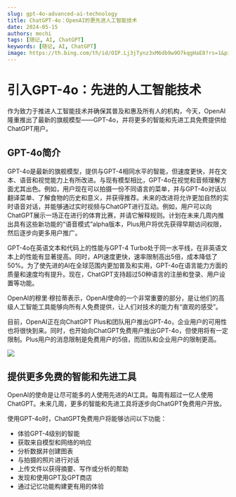 ```yaml
---
slug: gpt-4o-advanced-ai-technology
title: ChatGPT-4o：OpenAI的更先进人工智能技术
date: 2024-05-15
authors: mochi
tags: [随记, AI, ChatGPT]
keywords: [随记, AI, ChatGPT]
image: https://th.bing.com/th/id/OIP.Lj3jTynz3xM6db9w9O7kqgHaE8?rs=1&pid=ImgDetMain
---
```


<!-- truncate -->

# 引入GPT-4o：先进的人工智能技术

作为致力于推进人工智能技术并确保其普及和惠及所有人的机构，今天，OpenAI隆重推出了最新的旗舰模型——GPT-4o，并将更多的智能和先进工具免费提供给ChatGPT用户。

## GPT-4o简介

GPT-4o是最新的旗舰模型，提供与GPT-4相同水平的智能，但速度更快，并在文本、语音和视觉能力上有所改进。与现有模型相比，GPT-4o在视觉和音频理解方面尤其出色。例如，用户现在可以拍摄一份不同语言的菜单，并与GPT-4o对话以翻译菜单、了解食物的历史和意义，并获得推荐。未来的改进将允许更加自然的实时语音对话，并能够通过实时视频与ChatGPT进行互动。例如，用户可以向ChatGPT展示一场正在进行的体育比赛，并请它解释规则。计划在未来几周内推出具有这些新功能的“语音模式”alpha版本，Plus用户将优先获得早期访问权限，然后逐步向更多用户推广。

GPT-4o在英语文本和代码上的性能与GPT-4 Turbo处于同一水平线，在非英语文本上的性能有显著提高。同时，API速度更快，速率限制高出5倍，成本降低了50%。为了使先进的AI在全球范围内更加普及和实用，GPT-4o在语言能力方面的质量和速度均有提升。现在，ChatGPT支持超过50种语言的注册和登录、用户设置等功能。

OpenAI的穆里·穆拉蒂表示，OpenAI使命的一个非常重要的部分，是让他们的高级人工智能工具能够向所有人免费提供，让人们对技术的能力有“直观的感受”。

目前，OpenAI正在向ChatGPT Plus和团队用户推出GPT-4o，企业用户的可用性也将很快到来。同时，也开始向ChatGPT免费用户推出GPT-4o，但使用将有一定限制。Plus用户的消息限制是免费用户的5倍，而团队和企业用户的限制更高。

![](https://imagepphcloud.thepaper.cn/pph/image/304/905/299.jpg)

## 提供更多免费的智能和先进工具

OpenAI的使命是让尽可能多的人使用先进的AI工具。每周有超过一亿人使用ChatGPT。未来几周，更多的智能和先进工具将逐步向ChatGPT免费用户开放。

使用GPT-4o时，ChatGPT免费用户将能够访问以下功能：

- 体验GPT-4级别的智能
- 获取来自模型和网络的响应
- 分析数据并创建图表
- 与拍摄的照片进行对话
- 上传文件以获得摘要、写作或分析的帮助
- 发现和使用GPT及GPT商店
- 通过记忆功能构建更有用的体验
